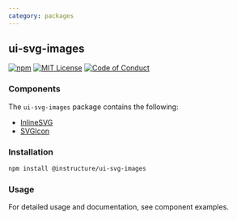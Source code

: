 ```yaml
---
category: packages
---
```


## ui-svg-images

[![npm][npm]][npm-url]
[![MIT License][license-badge]][license]
[![Code of Conduct][coc-badge]][coc]

### Components

The `ui-svg-images` package contains the following:

- [InlineSVG](#InlineSVG)
- [SVGIcon](#SVGIcon)

### Installation

```sh
npm install @instructure/ui-svg-images
```

### Usage

For detailed usage and documentation, see component examples.

[npm]: https://img.shields.io/npm/v/@instructure/ui-svg-images.svg
[npm-url]: https://npmjs.com/package/@instructure/ui-svg-images
[license-badge]: https://img.shields.io/npm/l/instructure-ui.svg?style=flat-square
[license]: https://github.com/instructure/instructure-ui/blob/master/LICENSE.md
[coc-badge]: https://img.shields.io/badge/code%20of-conduct-ff69b4.svg?style=flat-square
[coc]: https://github.com/instructure/instructure-ui/blob/master/CODE_OF_CONDUCT.md
